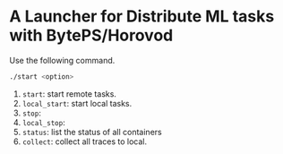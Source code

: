 # A Launcher for Distribute ML tasks with BytePS/Horovod

Use the following command.

```bash
./start <option>
```

1. `start`: start remote tasks.
2. `local_start`: start local tasks.
3. `stop`:
4. `local_stop`:
5. `status`: list the status of all containers
6. `collect`: collect all traces to local.
